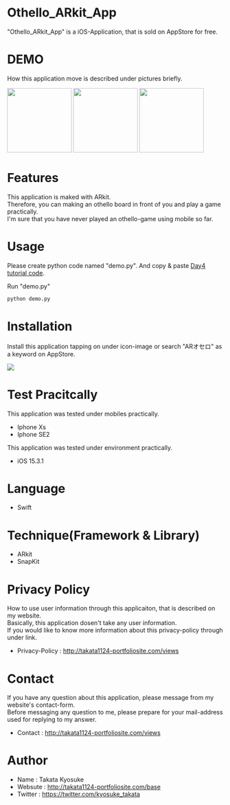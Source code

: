 # Othello_ARkit_App

"Othello_ARkit_App" is a iOS-Application, that is sold on AppStore for free.
 
# DEMO
 
How this application move is described under pictures briefly.

<img src="https://user-images.githubusercontent.com/83679529/155926551-11eac50b-cbd8-425c-ae8d-b66c200c8eeb.PNG" width="150px"> <img src="https://user-images.githubusercontent.com/83679529/155926551-11eac50b-cbd8-425c-ae8d-b66c200c8eeb.PNG" width="150px"> <img src="https://user-images.githubusercontent.com/83679529/155926551-11eac50b-cbd8-425c-ae8d-b66c200c8eeb.PNG" width="150px">

# Features
 
This application is maked with ARkit.
<br>Therefore, you can making an othello board in front of you and play a game practically.
<br>I'm sure that you have never played an othello-game using mobile so far.
 
# Usage
 
Please create python code named "demo.py".
And copy &amp; paste [Day4 tutorial code](https://cpp-learning.com/pyxel_physical_sim4/).
 
Run "demo.py"
 
```bash
python demo.py
```

# Installation
 
Install this application tapping on under icon-image or search "ARオセロ" as a keyword on AppStore.

<a href="https://apps.apple.com/jp/app/ar%E3%82%AA%E3%82%BB%E3%83%AD/id1609306273"><img src="https://user-images.githubusercontent.com/83679529/155931841-a92308bb-5a02-44a4-9064-1301c0418400.svg"></a>

# Test Pracitcally

This application was tested under mobiles practically.

* Iphone Xs
* Iphone SE2

This application was tested under environment practically.

* iOS 15.3.1

# Language

* Swift

# Technique(Framework & Library)

* ARkit
* SnapKit

# Privacy Policy
 
How to use user information through this applicaiton, that is described on my website.
<br>Basically, this application dosen't take any user information.
<br>If you would like to know more information about this privacy-policy through under link.
* Privacy-Policy : http://takata1124-portfoliosite.com/views

# Contact
If you have any question about this application, please message from my website's contact-form.
<br>Before messaging any question to me, please prepare for your mail-address used for replying to my answer.
* Contact : http://takata1124-portfoliosite.com/views

# Author
 
* Name : Takata Kyosuke
* Websute : http://takata1124-portfoliosite.com/base
* Twitter : https://twitter.com/kyosuke_takata
